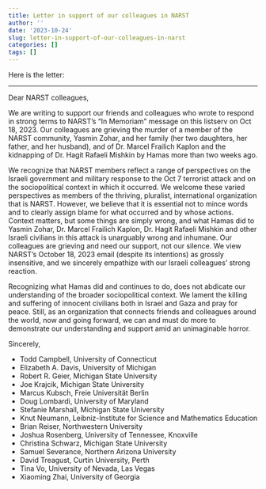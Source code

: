 ```yaml
---
title: Letter in support of our colleagues in NARST
author: ''
date: '2023-10-24'
slug: letter-in-support-of-our-colleagues-in-narst
categories: []
tags: []
---
```


Here is the letter:

---

Dear NARST colleagues,

We are writing to support our friends and colleagues who wrote to respond in strong terms to NARST’s “In Memoriam” message on this listserv on Oct 18, 2023. Our colleagues are grieving the murder of a member of the NARST community, Yasmin Zohar, and her family (her two daughters, her father, and her husband), and of Dr. Marcel Frailich Kaplon and the kidnapping of Dr. Hagit Rafaeli Mishkin by Hamas more than two weeks ago.

We recognize that NARST members reflect a range of perspectives on the Israeli government and military response to the Oct 7 terrorist attack and on the sociopolitical context in which it occurred. We welcome these varied perspectives as members of the thriving, pluralist, international organization that is NARST. However, we believe that it is essential not to mince words and to clearly assign blame for what occurred and by whose actions. Context matters, but some things are simply wrong, and what Hamas did to Yasmin Zohar, Dr. Marcel Frailich Kaplon, Dr. Hagit Rafaeli Mishkin and other Israeli civilians in this attack is unarguably wrong and inhumane. Our colleagues are grieving and need our support, not our silence. We view NARST’s October 18, 2023 email (despite its intentions) as grossly insensitive, and we sincerely empathize with our Israeli colleagues’ strong reaction.

Recognizing what Hamas did and continues to do, does not abdicate our understanding of the broader sociopolitical context. We lament the killing and suffering of innocent civilians both in Israel and Gaza and pray for peace. Still, as an organization that connects friends and colleagues around the world, now and going forward, we can and must do more to demonstrate our understanding and support amid an unimaginable horror.

Sincerely,

- Todd Campbell, University of Connecticut
- Elizabeth A. Davis, University of Michigan
- Robert R. Geier, Michigan State University
- Joe Krajcik, Michigan State University
- Marcus Kubsch, Freie Universität Berlin
- Doug Lombardi, University of Maryland
- Stefanie Marshall, Michigan State University
- Knut Neumann, Leibniz-Institute for Science and Mathematics Education
- Brian Reiser, Northwestern University
- Joshua Rosenberg, University of Tennessee, Knoxville
- Christina Schwarz, Michigan State University
- Samuel Severance, Northern Arizona University
- David Treagust, Curtin University, Perth
- Tina Vo, University of Nevada, Las Vegas
- Xiaoming Zhai, University of Georgia